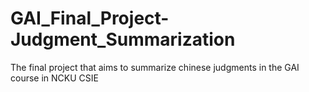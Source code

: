 # GAI_Final_Project-Judgment_Summarization
The final project that aims to summarize chinese judgments in the GAI course in NCKU CSIE
